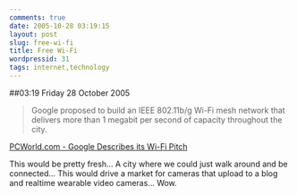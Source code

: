 ```yaml
---
comments: true
date: 2005-10-28 03:19:15
layout: post
slug: free-wi-fi
title: Free Wi-Fi
wordpressid: 31
tags: internet,technology
---
```


##03:19 Friday 28 October 2005

> Google proposed to build an IEEE 802.11b/g Wi-Fi mesh network that delivers more than 1 megabit per second of capacity throughout the city.

[PCWorld.com - Google Describes its Wi-Fi Pitch](http://www.pcworld.com/news/article/0,aid,123157,00.asp)

This would be pretty fresh... A city where we could just walk around and be connected... This would drive a market for cameras that upload to a blog and realtime wearable video cameras... Wow.  

